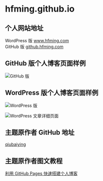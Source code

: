 # hfming.github.io

## 个人网站地址
<div> WordPress 版 <a href="www.hfming.com">www.hfming.com</a></div>
<div> GitHub 版 <a href="github.hfming.com">github.hfming.com </a></div>

## GitHub 版个人博客页面样例

![GitHub 版](https://hfm-blog.oss-cn-hangzhou.aliyuncs.com/github/github.io/github.hfming.com.png?Expires=1577365819&OSSAccessKeyId=TMP.hiyY419qYYY5HAuo38BRSdepiKdEx73m3v1gKbhhirWcJgqwyqX9daJpqcXLPjagfPX4FCVHdCTyoVhQtQnbubDiDWPkcVuNqfZoYqe5DdcE1kiQ8zMP2H8aeQS3fg.tmp&Signature=dwIG6GeFwb8XmIqMfVVycJ8B4RI%3D)

## WordPress 版个人博客页面样例

![WordPress 版](https://hfm-blog.oss-cn-hangzhou.aliyuncs.com/github/github.io/%E9%9D%92%E6%B3%89%E5%8D%9A%E5%AE%A2.png?Expires=1577365932&OSSAccessKeyId=TMP.hiyY419qYYY5HAuo38BRSdepiKdEx73m3v1gKbhhirWcJgqwyqX9daJpqcXLPjagfPX4FCVHdCTyoVhQtQnbubDiDWPkcVuNqfZoYqe5DdcE1kiQ8zMP2H8aeQS3fg.tmp&Signature=jTyx9lDhc%2FqglhsEWXO1UbM8O1M%3D)

![WordPress 文章详细页面](https://hfm-blog.oss-cn-hangzhou.aliyuncs.com/github/github.io/%E9%9D%92%E6%B3%89%E5%8D%9A%E5%AE%A2%E6%96%87%E7%AB%A0%E9%A1%B5%E9%9D%A2.png?Expires=1577365923&OSSAccessKeyId=TMP.hiyY419qYYY5HAuo38BRSdepiKdEx73m3v1gKbhhirWcJgqwyqX9daJpqcXLPjagfPX4FCVHdCTyoVhQtQnbubDiDWPkcVuNqfZoYqe5DdcE1kiQ8zMP2H8aeQS3fg.tmp&Signature=XstVAL04%2BOnLW9cyxV2fIeSvTFU%3D)

## 主题原作者 GitHub 地址
[qiubaiying](https://github.com/qiubaiying/qiubaiying.github.io)

## 主题原作者图文教程
[利用 GitHub Pages 快速搭建个人博客](https://www.jianshu.com/p/e68fba58f75c)
